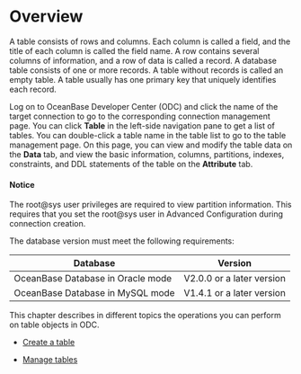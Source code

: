 # Overview

A table consists of rows and columns. Each column is called a field, and the title of each column is called the field name. A row contains several columns of information, and a row of data is called a record. A database table consists of one or more records. A table without records is called an empty table. A table usually has one primary key that uniquely identifies each record.

Log on to OceanBase Developer Center (ODC) and click the name of the target connection to go to the corresponding connection management page. You can click **Table** in the left-side navigation pane to get a list of tables. You can double-click a table name in the table list to go to the table management page. On this page, you can view and modify the table data on the **Data** tab, and view the basic information, columns, partitions, indexes, constraints, and DDL statements of the table on the **Attribute** tab.

<main id="notice" type='notice'>
   <h4>Notice</h4>
   <p>The root@sys user privileges are required to view partition information. This requires that you set the root@sys user in Advanced Configuration during connection creation.</p>
</main>

The database version must meet the following requirements:

|             Database              |          Version          |
|-----------------------------------|---------------------------|
| OceanBase Database in Oracle mode | V2.0.0 or a later version |
| OceanBase Database in MySQL mode  | V1.4.1 or a later version |

This chapter describes in different topics the operations you can perform on table objects in ODC.

* [Create a table](200.create-a-table.md)

* [Manage tables](300.manage-tables.md)